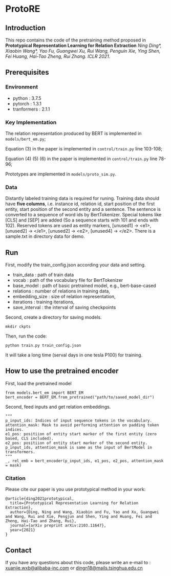 # ProtoRE

## Introduction

This repo contains the code of the pretraining method proposed in  **Prototypical Representation Learning for Relation Extraction** *Ning Ding\*, Xiaobin Wang\*, Yao Fu, Guangwei Xu, Rui Wang, Penguin Xie, Ying Shen, Fei Huang, Hai-Tao Zheng, Rui Zhang. ICLR 2021*.

## Prerequisites

### Environment

- python : 3.7.5
- pytorch : 1.3.1
- tranformers : 2.1.1

### Key Implementation

The relation representation produced by BERT is implemented in `models/bert_em.py`;

Equation (3) in the paper is implemented in `control/train.py` line 103-108;

Equation (4) (5) (6) in the paper is implemented in `control/train.py` line 78-96;

Prototypes are implemented in `models/proto_sim.py`.

### Data

Distantly labeled training data is required for runing. Training data should have **five columns**, i.e. instance id, relation id, start position of the first entity, start position of the second entity and a sentence. The sentence is converted to a sequence of word ids by BertTokenizer. Special tokens like [CLS] and [SEP] are added (So a sequence starts with 101 and ends with 102). Reserved tokens are used as entity markers, [unused1] -> \<e1\>, [unused2] -> \</e1\>, [unused2] -> \<e2\>, [unused4] -> \</e2\>. There is a sample.txt in directory data for demo.

## Run

First, modify the train_config.json according your data and setting.

- train_data : path of train data
- vocab : path of the vocabulary file for BertTokenizer
- base_model : path of basic pretrained model, e.g., bert-base-cased
- relations : number of relations in training data,
- embedding_size : size of relation representation,
- iterations  : training iterations,
- save_interval : the interval of saving checkpoints

Second, create a directory for saving models.

```
mkdir ckpts
```

Then, run the code:

```
python train.py train_config.json
```

It will take a long time (serval days in one tesla P100) for training. 

## How to use the pretrained encoder

First, load the pretrained model

```
from models.bert_em import BERT_EM
bert_encoder = BERT_EM.from_pretrained("path/to/saved_model_dir")
```

Second, feed inputs and get relation embeddings.

```
"""
p_input_ids: Indices of input sequence tokens in the vocabulary.
attention_mask: Mask to avoid performing attention on padding token indices.
e1_pos: positiion of entity start marker of the first entity (zero based, CLS included).
e2_pos: positiion of entity start marker of the second entity.
p_input_ids, attention_mask is same as the input of BertModel in transformers.
"""
_, rel_emb = bert_encoder(p_input_ids, e1_pos, e2_pos, attention_mask = mask)
```



### Citation

Please cite our paper is you use prototypical method in your work:

```
@article{ding2021prototypical,
  title={Prototypical Representation Learning for Relation Extraction},
  author={Ding, Ning and Wang, Xiaobin and Fu, Yao and Xu, Guangwei and Wang, Rui and Xie, Pengjun and Shen, Ying and Huang, Fei and Zheng, Hai-Tao and Zhang, Rui},
  journal={arXiv preprint arXiv:2103.11647},
  year={2021}
}
```





## Contact

If you have any questions about this code, please write an e-mail to : xuanjie.wxb@alibaba-inc.com or  [dingn18@mails.tsinghua.edu.cn](dingn18@mails.tsinghua.edu.cn)